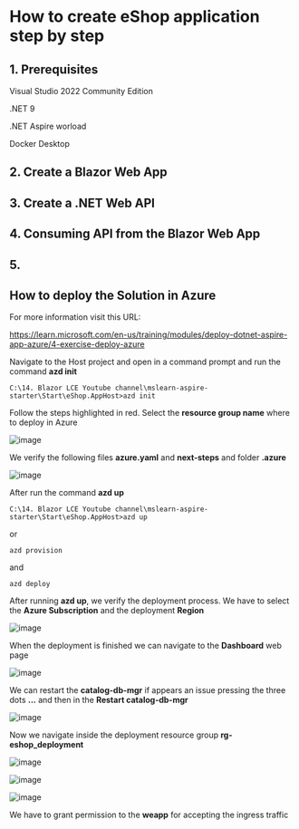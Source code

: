 # How to create eShop application step by step

## 1. Prerequisites

Visual Studio 2022 Community Edition

.NET 9

.NET Aspire worload

Docker Desktop



## 2. Create a Blazor Web App 

## 3. Create a .NET Web API


## 4. Consuming API from the Blazor Web App

## 5. 

## How to deploy the Solution in Azure

For more information visit this URL: 

https://learn.microsoft.com/en-us/training/modules/deploy-dotnet-aspire-app-azure/4-exercise-deploy-azure

Navigate to the Host project and open in a command prompt and run the command **azd init**

```
C:\14. Blazor LCE Youtube channel\mslearn-aspire-starter\Start\eShop.AppHost>azd init
```

Follow the steps highlighted in red. Select the **resource group name** where to deploy in Azure 

![image](https://github.com/user-attachments/assets/e8c07efc-6f20-4cb1-b125-17f68640f4c4)

We verify the following files **azure.yaml** and **next-steps** and folder **.azure**

![image](https://github.com/user-attachments/assets/8c9a92e4-b382-4849-843b-86a044ea5b1c)

After run the command **azd up**

```
C:\14. Blazor LCE Youtube channel\mslearn-aspire-starter\Start\eShop.AppHost>azd up
```

or 

```
azd provision
```

and 

```
azd deploy
```

After running **azd up**, we verify the deployment process. We have to select the **Azure Subscription** and the deployment **Region**

![image](https://github.com/user-attachments/assets/450f3e97-b134-4e76-b421-cdb4ea3c1602)

When the deployment is finished we can navigate to the **Dashboard** web page

![image](https://github.com/user-attachments/assets/915d243e-4ab9-4075-a133-c42e7df56037)

We can restart the **catalog-db-mgr** if appears an issue pressing the three dots **...** and then in the **Restart catalog-db-mgr**

![image](https://github.com/user-attachments/assets/baa21026-4279-4a93-851d-bf26df3fcb6c)

Now we navigate inside the deployment resource group **rg-eshop_deployment**

![image](https://github.com/user-attachments/assets/b06c3b6a-dc4a-4136-adcf-404e82497465)

![image](https://github.com/user-attachments/assets/eb1015c5-3d77-4776-92aa-54a161b123e5)

![image](https://github.com/user-attachments/assets/743d674f-1e73-43f6-9ad8-b8a86bda1c18)

We have to grant permission to the **weapp** for accepting the ingress traffic





